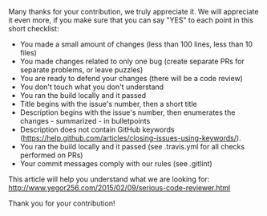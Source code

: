 Many thanks for your contribution, we truly appreciate it. We will appreciate it even more, if you make sure that you can say "YES" to each point in this short checklist:

  - You made a small amount of changes (less than 100 lines, less than 10 files)
  - You made changes related to only one bug (create separate PRs for separate problems, or leave puzzles)
  - You are ready to defend your changes (there will be a code review)
  - You don't touch what you don't understand
  - You ran the build locally and it passed
  - Title begins with the issue's number, then a short title
  - Description begins with the issue's number, then enumerates the changes - summarized - in bulletpoints
  - Description does not contain GitHub keywords (https://help.github.com/articles/closing-issues-using-keywords/).
  - You ran the build locally and it passed (see .travis.yml for all checks performed on PRs)
  - Your commit messages comply with our rules (see .gitlint)

This article will help you understand what we are looking for: http://www.yegor256.com/2015/02/09/serious-code-reviewer.html

Thank you for your contribution!
